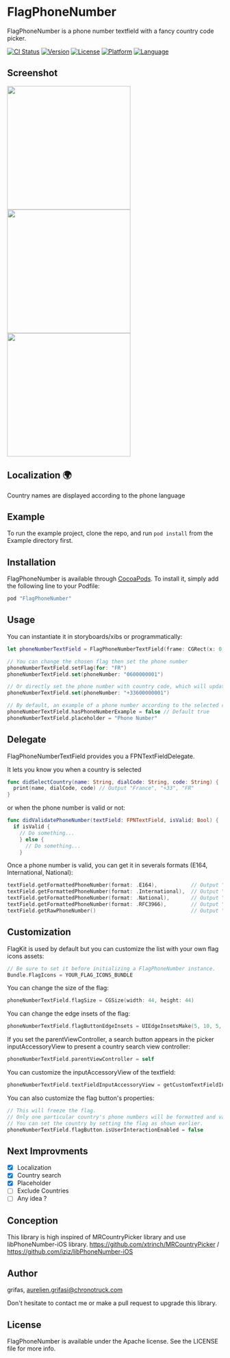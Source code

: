 # FlagPhoneNumber

FlagPhoneNumber is a phone number textfield with a fancy country code picker.   

[![CI Status](http://img.shields.io/travis/grifas/FlagPhoneNumber.svg?style=flat)](https://travis-ci.org/chronotruck/FlagPhoneNumber)
[![Version](https://img.shields.io/cocoapods/v/FlagPhoneNumber.svg?style=flat)](http://cocoapods.org/pods/FlagPhoneNumber)
[![License](https://img.shields.io/cocoapods/l/FlagPhoneNumber.svg?style=flat)](http://cocoapods.org/pods/FlagPhoneNumber)
[![Platform](https://img.shields.io/cocoapods/p/FlagPhoneNumber.svg?style=flat)](http://cocoapods.org/pods/FlagPhoneNumber)
[![Language](https://img.shields.io/badge/language-swift-brightgreen.svg?style=flat)](https://developer.apple.com/swift)

## Screenshot
<img src="./Screenshot/screenshot_1.PNG" width="288px"> <img src="./Screenshot/screenshot_2.PNG" width="288px"> <img src="./Screenshot/screenshot_3.PNG" width="288px">


## Localization 🌍

Country names are displayed according to the phone language

## Example

To run the example project, clone the repo, and run `pod install` from the Example directory first.

## Installation

FlagPhoneNumber is available through [CocoaPods](http://cocoapods.org). To install
it, simply add the following line to your Podfile:

```ruby
pod "FlagPhoneNumber"
```

## Usage

You can instantiate it in storyboards/xibs or programmatically:

```swift
let phoneNumberTextField = FlagPhoneNumberTextField(frame: CGRect(x: 0, y: 0, width: view.bounds.width - 16, height: 50))

// You can change the chosen flag then set the phone number
phoneNumberTextField.setFlag(for: "FR")
phoneNumberTextField.set(phoneNumber: "0600000001")

// Or directly set the phone number with country code, which will update automatically the flag image
phoneNumberTextField.set(phoneNumber: "+33600000001")

// By default, an example of a phone number according to the selected country is displayed in the placeholder. You can use your own placeholder:
phoneNumberTextField.hasPhoneNumberExample = false // Default true
phoneNumberTextField.placeholder = "Phone Number"
```

## Delegate
FlagPhoneNumberTextField provides you a FPNTextFieldDelegate.

It lets you know you when a country is selected
```swift
func didSelectCountry(name: String, dialCode: String, code: String) {
  print(name, dialCode, code) // Output "France", "+33", "FR"
}
```
or when the phone number is valid or not:
```swift
func didValidatePhoneNumber(textField: FPNTextField, isValid: Bool) {
  if isValid {
    // Do something...
	} else {
	  // Do something...
	}
```

Once a phone number is valid, you can get it in severals formats (E164, International, National):
```swift
textField.getFormattedPhoneNumber(format: .E164),           // Output "+33600000001"
textField.getFormattedPhoneNumber(format: .International),  // Output "+33 6 00 00 00 01"
textField.getFormattedPhoneNumber(format: .National),       // Output "06 00 00 00 01"
textField.getFormattedPhoneNumber(format: .RFC3966),        // Output "tel:+33-6-00-00-00-01"
textField.getRawPhoneNumber()                               // Output "600000001"
```

## Customization

FlagKit is used by default but you can customize the list with your own flag icons assets:
```swift
// Be sure to set it before initializing a FlagPhoneNumber instance.
Bundle.FlagIcons = YOUR_FLAG_ICONS_BUNDLE
```

You can change the size of the flag:
```swift
phoneNumberTextField.flagSize = CGSize(width: 44, height: 44)
```

You can change the edge insets of the flag:
```swift
phoneNumberTextField.flagButtonEdgeInsets = UIEdgeInsetsMake(5, 10, 5, 10)
```

If you set the parentViewController,  a search button appears in the picker inputAccessoryView to present a country search view controller:
```swift
phoneNumberTextField.parentViewController = self
```

You can customize the inputAccessoryView of the textfield:
```swift
phoneNumberTextField.textFieldInputAccessoryView = getCustomTextFieldInputAccessoryView(with: items)
```

You can also customize the flag button's properties:
```swift
// This will freeze the flag.
// Only one particular country's phone numbers will be formatted and validated.
// You can set the country by setting the flag as shown earlier.
phoneNumberTextField.flagButton.isUserInteractionEnabled = false
```

## Next Improvments
- [x] Localization
- [x] Country search
- [x] Placeholder
- [ ] Exclude Countries
- [ ] Any idea ?

## Conception
This library is high inspired of MRCountryPicker library and use libPhoneNumber-iOS library.
https://github.com/xtrinch/MRCountryPicker / https://github.com/iziz/libPhoneNumber-iOS

## Author

grifas, aurelien.grifasi@chronotruck.com

Don't hesitate to contact me or make a pull request to upgrade this library.

## License

FlagPhoneNumber is available under the Apache license. See the LICENSE file for more info.
